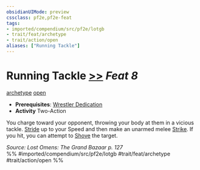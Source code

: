 ```yaml
---
obsidianUIMode: preview
cssclass: pf2e,pf2e-feat
tags:
- imported/compendium/src/pf2e/lotgb
- trait/feat/archetype
- trait/action/open
aliases: ["Running Tackle"]
---
```

# Running Tackle  [>>](chapter-9-playing-the-game.md#Actions "Two-Action") *Feat 8*  
[archetype](archetype.md)  [open](open.md)  

- **Prerequisites**: [Wrestler Dedication](wrestler-dedication-lotgb.md)
- **Activity** Two-Action

You charge toward your opponent, throwing your body at them in a vicious tackle. [Stride](stride.md) up to your Speed and then make an unarmed melee [Strike](strike.md). If you hit, you can attempt to [Shove](rules/actions/shove.md) the target.

*Source: Lost Omens: The Grand Bazaar p. 127*  
%% #imported/compendium/src/pf2e/lotgb #trait/feat/archetype #trait/action/open %%